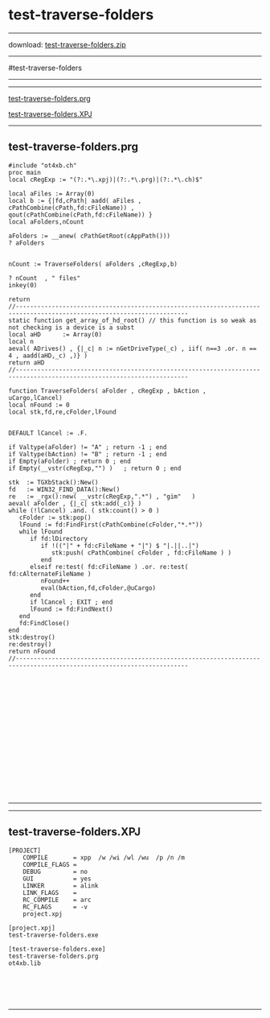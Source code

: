 # test-traverse-folders  
 
------ 
 
download: [test-traverse-folders.zip](test-traverse-folders.zip) 
 
 
------ 
          
#test-traverse-folders          
  
----  
  
 
------ 
 
 
[test-traverse-folders.prg](#test-traverse-folders.prg)   
 
[test-traverse-folders.XPJ](#test-traverse-folders.XPJ)   
 
------ 
 
## test-traverse-folders.prg  
       
``` 
#include "ot4xb.ch"
proc main 
local cRegExp := "(?:.*\.xpj)|(?:.*\.prg)|(?:.*\.ch)$"

local aFiles := Array(0)
local b := {|fd,cPath| aadd( aFiles , cPathCombine(cPath,fd:cFileName)) , qout(cPathCombine(cPath,fd:cFileName)) }
local aFolders,nCount

aFolders := __anew( cPathGetRoot(cAppPath()))
? aFolders


nCount := TraverseFolders( aFolders ,cRegExp,b) 

? nCount  , " files"
inkey(0)

return
//----------------------------------------------------------------------------------------------------------------------
static function get_array_of_hd_root() // this function is so weak as not checking is a device is a subst 
local aHD      := Array(0) 
local n
aeval( ADrives() , {|_c| n := nGetDriveType(_c) , iif( n==3 .or. n == 4 , aadd(aHD,_c) ,)} )
return aHD
//----------------------------------------------------------------------------------------------------------------------

function TraverseFolders( aFolder , cRegExp , bAction , uCargo,lCancel) 
local nFound := 0
local stk,fd,re,cFolder,lFound


DEFAULT lCancel := .F.

if Valtype(aFolder) != "A" ; return -1 ; end
if Valtype(bAction) != "B" ; return -1 ; end
if Empty(aFolder) ; return 0 ; end
if Empty(__vstr(cRegExp,"") )   ; return 0 ; end   

stk  := TGXbStack():New() 
fd   := WIN32_FIND_DATA():New()  
re   := _rgx():new( __vstr(cRegExp,".*") , "gim"   )  
aeval( aFolder , {|_c| stk:add(_c)} )
while (!lCancel) .and. ( stk:count() > 0 )
   cFolder := stk:pop()
   lFound := fd:FindFirst(cPathCombine(cFolder,"*.*"))
   while lFound
      if fd:lDirectory 
         if !(("|" + fd:cFileName + "|") $ "|.||..|")
            stk:push( cPathCombine( cFolder , fd:cFileName ) )
         end
      elseif re:test( fd:cFileName ) .or. re:test( fd:cAlternateFileName )
         nFound++
         eval(bAction,fd,cFolder,@uCargo)
      end
      if lCancel ; EXIT ; end
      lFound := fd:FindNext()
   end
   fd:FindClose() 
end
stk:destroy()
re:destroy()
return nFound
//----------------------------------------------------------------------------------------------------------------------


   














           
``` 
       
------ 
 
------ 
 
## test-traverse-folders.XPJ  
       
``` 
[PROJECT]
    COMPILE       = xpp  /w /wi /wl /wu  /p /n /m
    COMPILE_FLAGS = 
    DEBUG         = no
    GUI           = yes
    LINKER        = alink
    LINK_FLAGS    =
    RC_COMPILE    = arc
    RC_FLAGS      = -v
    project.xpj

[project.xpj]
test-traverse-folders.exe

[test-traverse-folders.exe]
test-traverse-folders.prg
ot4xb.lib




       
``` 
       
------ 

